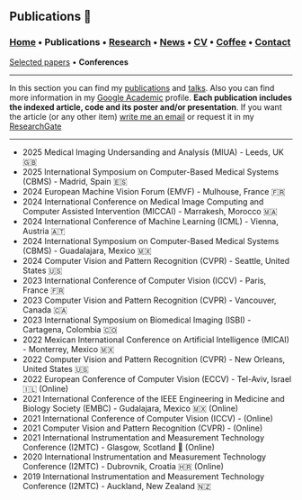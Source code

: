## Publications 📑
###  [Home](/index) • Publications  • [Research](/research) • [News](/news) • [CV](/brief_cv) • [Coffee](/coffee) • [Contact](/contact)

 [Selected papers](/publications) • **Conferences**

---


In this section you can find my [publications](/publications) and [talks](/talks). Also you can find more information in my <a href="https://scholar.google.es/citations?user=IlG06bYAAAAJ&hl=es" target="_blank">Google Academic</a> profile. **Each publication includes the indexed article, code and its poster and/or presentation**. If you want the article (or any other item) [write me an email](mailto:francisco.lopez@ieee.org?subject=[GitHub]%20Hello,%20Francisco) or request it in my <a href="https://www.researchgate.net/profile/Francisco-Lopez-Tiro" target="_blank">ResearchGate</a>


---

* 2025 Medical Imaging Undersanding and Analysis (MIUA) - Leeds, UK 🇬🇧
* 2025 International Symposium on Computer-Based Medical Systems (CBMS) - Madrid, Spain 🇪🇸
* 2024 European Machine Vision Forum (EMVF) - Mulhouse, France 🇫🇷
* 2024 International Conference on Medical Image Computing and Computer Assisted Intervention (MICCAI) - Marrakesh, Morocco 🇲🇦 
* 2024 International Conference of Machine Learning (ICML) - Vienna, Austria 🇦🇹
* 2024 International Symposium on Computer-Based Medical Systems (CBMS) - Guadalajara, Mexico 🇲🇽
* 2024 Computer Vision and Pattern Recognition (CVPR) - Seattle, United States 🇺🇸
* 2023 International Conference of Computer Vision (ICCV) - Paris, France 🇫🇷
* 2023 Computer Vision and Pattern Recognition (CVPR) -  Vancouver, Canada 🇨🇦
* 2023 International Symposium on Biomedical Imaging (ISBI) - Cartagena, Colombia 🇨🇴
* 2022 Mexican International Conference on Artificial Intelligence (MICAI) - Monterrey, Mexico 🇲🇽
* 2022 Computer Vision and Pattern Recognition (CVPR) - New Orleans, United States 🇺🇸
* 2022 European Conference of Computer Vision (ECCV) - Tel-Aviv, Israel 🇮🇱 (Online)
* 2021 International Conference of the IEEE Engineering in Medicine and Biology Society (EMBC) - Gudalajara, Mexico 🇲🇽 (Online)
* 2021 International Conference of Computer Vision (ICCV) - (Online) 
* 2021 Computer Vision and Pattern Recognition (CVPR) - (Online)
* 2021 International Instrumentation and Measurement Technology Conference (I2MTC) - Glasgow, Scotland 🏴󠁧󠁢󠁳󠁣󠁴󠁿 (Online)
* 2020 International Instrumentation and Measurement Technology Conference (I2MTC) - Dubrovnik, Croatia 🇭🇷 (Online)
* 2019 International Instrumentation and Measurement Technology Conference (I2MTC) - Auckland, New Zealand 🇳🇿
